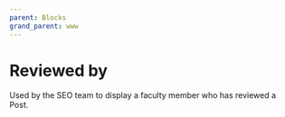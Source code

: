 ```yaml
---
parent: Blocks
grand_parent: www
---
```


# Reviewed by

Used by the SEO team to display a faculty member who has reviewed a Post.